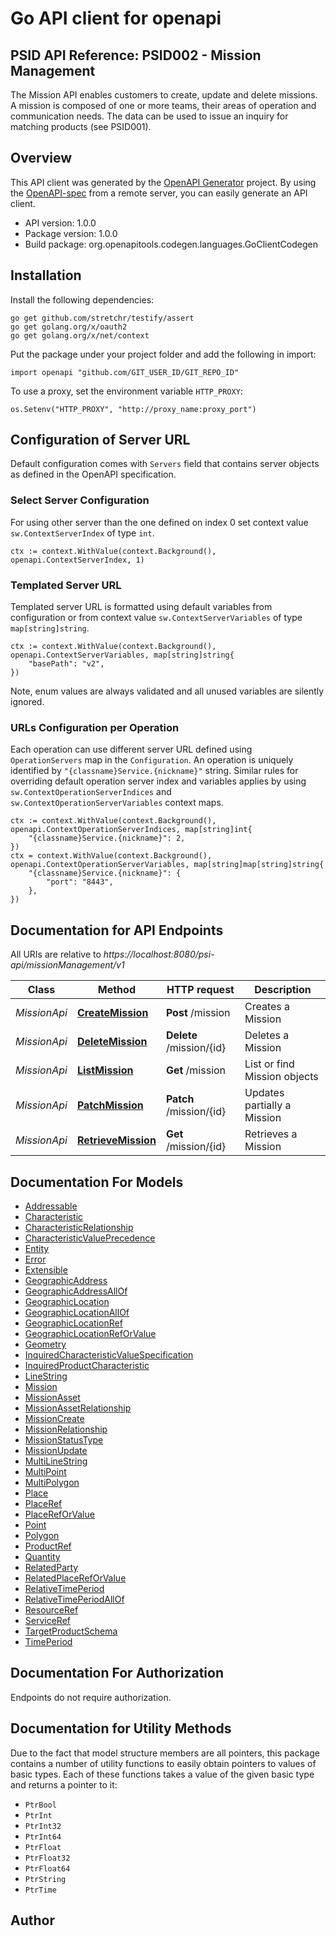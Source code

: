 # Go API client for openapi

## PSID API Reference: PSID002 - Mission Management

The Mission API enables customers to create, update and delete missions. A mission is composed of one or more teams, their areas of operation and communication needs. The data can be used to issue an inquiry for matching products (see PSID001).

## Overview
This API client was generated by the [OpenAPI Generator](https://openapi-generator.tech) project.  By using the [OpenAPI-spec](https://www.openapis.org/) from a remote server, you can easily generate an API client.

- API version: 1.0.0
- Package version: 1.0.0
- Build package: org.openapitools.codegen.languages.GoClientCodegen

## Installation

Install the following dependencies:

```shell
go get github.com/stretchr/testify/assert
go get golang.org/x/oauth2
go get golang.org/x/net/context
```

Put the package under your project folder and add the following in import:

```golang
import openapi "github.com/GIT_USER_ID/GIT_REPO_ID"
```

To use a proxy, set the environment variable `HTTP_PROXY`:

```golang
os.Setenv("HTTP_PROXY", "http://proxy_name:proxy_port")
```

## Configuration of Server URL

Default configuration comes with `Servers` field that contains server objects as defined in the OpenAPI specification.

### Select Server Configuration

For using other server than the one defined on index 0 set context value `sw.ContextServerIndex` of type `int`.

```golang
ctx := context.WithValue(context.Background(), openapi.ContextServerIndex, 1)
```

### Templated Server URL

Templated server URL is formatted using default variables from configuration or from context value `sw.ContextServerVariables` of type `map[string]string`.

```golang
ctx := context.WithValue(context.Background(), openapi.ContextServerVariables, map[string]string{
	"basePath": "v2",
})
```

Note, enum values are always validated and all unused variables are silently ignored.

### URLs Configuration per Operation

Each operation can use different server URL defined using `OperationServers` map in the `Configuration`.
An operation is uniquely identified by `"{classname}Service.{nickname}"` string.
Similar rules for overriding default operation server index and variables applies by using `sw.ContextOperationServerIndices` and `sw.ContextOperationServerVariables` context maps.

```golang
ctx := context.WithValue(context.Background(), openapi.ContextOperationServerIndices, map[string]int{
	"{classname}Service.{nickname}": 2,
})
ctx = context.WithValue(context.Background(), openapi.ContextOperationServerVariables, map[string]map[string]string{
	"{classname}Service.{nickname}": {
		"port": "8443",
	},
})
```

## Documentation for API Endpoints

All URIs are relative to *https://localhost:8080/psi-api/missionManagement/v1*

Class | Method | HTTP request | Description
------------ | ------------- | ------------- | -------------
*MissionApi* | [**CreateMission**](docs/MissionApi.md#createmission) | **Post** /mission | Creates a Mission
*MissionApi* | [**DeleteMission**](docs/MissionApi.md#deletemission) | **Delete** /mission/{id} | Deletes a Mission
*MissionApi* | [**ListMission**](docs/MissionApi.md#listmission) | **Get** /mission | List or find Mission objects
*MissionApi* | [**PatchMission**](docs/MissionApi.md#patchmission) | **Patch** /mission/{id} | Updates partially a Mission
*MissionApi* | [**RetrieveMission**](docs/MissionApi.md#retrievemission) | **Get** /mission/{id} | Retrieves a Mission


## Documentation For Models

 - [Addressable](docs/Addressable.md)
 - [Characteristic](docs/Characteristic.md)
 - [CharacteristicRelationship](docs/CharacteristicRelationship.md)
 - [CharacteristicValuePrecedence](docs/CharacteristicValuePrecedence.md)
 - [Entity](docs/Entity.md)
 - [Error](docs/Error.md)
 - [Extensible](docs/Extensible.md)
 - [GeographicAddress](docs/GeographicAddress.md)
 - [GeographicAddressAllOf](docs/GeographicAddressAllOf.md)
 - [GeographicLocation](docs/GeographicLocation.md)
 - [GeographicLocationAllOf](docs/GeographicLocationAllOf.md)
 - [GeographicLocationRef](docs/GeographicLocationRef.md)
 - [GeographicLocationRefOrValue](docs/GeographicLocationRefOrValue.md)
 - [Geometry](docs/Geometry.md)
 - [InquiredCharacteristicValueSpecification](docs/InquiredCharacteristicValueSpecification.md)
 - [InquiredProductCharacteristic](docs/InquiredProductCharacteristic.md)
 - [LineString](docs/LineString.md)
 - [Mission](docs/Mission.md)
 - [MissionAsset](docs/MissionAsset.md)
 - [MissionAssetRelationship](docs/MissionAssetRelationship.md)
 - [MissionCreate](docs/MissionCreate.md)
 - [MissionRelationship](docs/MissionRelationship.md)
 - [MissionStatusType](docs/MissionStatusType.md)
 - [MissionUpdate](docs/MissionUpdate.md)
 - [MultiLineString](docs/MultiLineString.md)
 - [MultiPoint](docs/MultiPoint.md)
 - [MultiPolygon](docs/MultiPolygon.md)
 - [Place](docs/Place.md)
 - [PlaceRef](docs/PlaceRef.md)
 - [PlaceRefOrValue](docs/PlaceRefOrValue.md)
 - [Point](docs/Point.md)
 - [Polygon](docs/Polygon.md)
 - [ProductRef](docs/ProductRef.md)
 - [Quantity](docs/Quantity.md)
 - [RelatedParty](docs/RelatedParty.md)
 - [RelatedPlaceRefOrValue](docs/RelatedPlaceRefOrValue.md)
 - [RelativeTimePeriod](docs/RelativeTimePeriod.md)
 - [RelativeTimePeriodAllOf](docs/RelativeTimePeriodAllOf.md)
 - [ResourceRef](docs/ResourceRef.md)
 - [ServiceRef](docs/ServiceRef.md)
 - [TargetProductSchema](docs/TargetProductSchema.md)
 - [TimePeriod](docs/TimePeriod.md)


## Documentation For Authorization

 Endpoints do not require authorization.


## Documentation for Utility Methods

Due to the fact that model structure members are all pointers, this package contains
a number of utility functions to easily obtain pointers to values of basic types.
Each of these functions takes a value of the given basic type and returns a pointer to it:

* `PtrBool`
* `PtrInt`
* `PtrInt32`
* `PtrInt64`
* `PtrFloat`
* `PtrFloat32`
* `PtrFloat64`
* `PtrString`
* `PtrTime`

## Author




